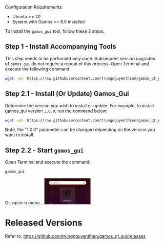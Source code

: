 Configuration Requirements:
- Ubuntu >= 20
- System with Gamos >= 6.0 installed

To install the `gamos_gui` tool, follow these 2 steps:

## Step 1 - Install Accompanying Tools
This step needs to be performed only once. Subsequent version upgrades of `gamos_gui` do not require a repeat of this process.
Open Terminal and execute the following command:
```sh
wget -qO- https://raw.githubusercontent.com/trungnguyenthien/gamos_qt_gui/main/scripts/install.sh | sudo bash -s
```

## Step 2.1 - Install (Or Update) Gamos_Gui

Determine the version you wish to install or update. For example, to install gamos_gui version `1.0.0`, run the command below:
```sh
wget -qO- https://raw.githubusercontent.com/trungnguyenthien/gamos_qt_gui/main/scripts/update.sh | sudo bash -s -- "1.0.0"
```
Note, the "1.0.0" parameter can be changed depending on the version you want to install.

## Step 2.2 - Start `gamos_gui`
Open Terminal and execute the command:
```sh
gamos_gui
```
Or, open in menu...
<img src="doc_assets/open_in_app_launcher.jpg" width="30%"/>
# Released Versions
Refer to: https://github.com/trungnguyenthien/gamos_qt_gui/releases